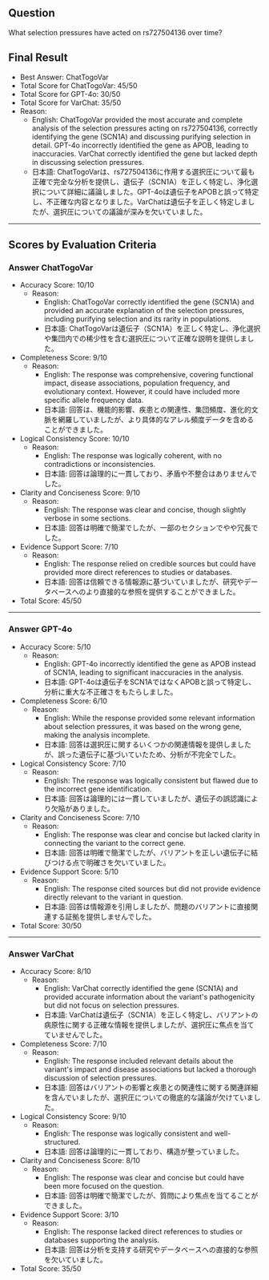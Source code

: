 ## Question

What selection pressures have acted on rs727504136 over time?

## Final Result

- Best Answer: ChatTogoVar
- Total Score for ChatTogoVar: 45/50
- Total Score for GPT-4o: 30/50
- Total Score for VarChat: 35/50
- Reason:
  - English: ChatTogoVar provided the most accurate and complete analysis of the selection pressures acting on rs727504136, correctly identifying the gene (SCN1A) and discussing purifying selection in detail. GPT-4o incorrectly identified the gene as APOB, leading to inaccuracies. VarChat correctly identified the gene but lacked depth in discussing selection pressures.
  - 日本語: ChatTogoVarは、rs727504136に作用する選択圧について最も正確で完全な分析を提供し、遺伝子（SCN1A）を正しく特定し、浄化選択について詳細に議論しました。GPT-4oは遺伝子をAPOBと誤って特定し、不正確な内容となりました。VarChatは遺伝子を正しく特定しましたが、選択圧についての議論が深みを欠いていました。

---

## Scores by Evaluation Criteria

### Answer ChatTogoVar
- Accuracy Score: 10/10
  - Reason: 
    - English: ChatTogoVar correctly identified the gene (SCN1A) and provided an accurate explanation of the selection pressures, including purifying selection and its rarity in populations.
    - 日本語: ChatTogoVarは遺伝子（SCN1A）を正しく特定し、浄化選択や集団内での稀少性を含む選択圧について正確な説明を提供しました。
- Completeness Score: 9/10
  - Reason: 
    - English: The response was comprehensive, covering functional impact, disease associations, population frequency, and evolutionary context. However, it could have included more specific allele frequency data.
    - 日本語: 回答は、機能的影響、疾患との関連性、集団頻度、進化的文脈を網羅していましたが、より具体的なアレル頻度データを含めることができました。
- Logical Consistency Score: 10/10
  - Reason: 
    - English: The response was logically coherent, with no contradictions or inconsistencies.
    - 日本語: 回答は論理的に一貫しており、矛盾や不整合はありませんでした。
- Clarity and Conciseness Score: 9/10
  - Reason: 
    - English: The response was clear and concise, though slightly verbose in some sections.
    - 日本語: 回答は明確で簡潔でしたが、一部のセクションでやや冗長でした。
- Evidence Support Score: 7/10
  - Reason: 
    - English: The response relied on credible sources but could have provided more direct references to studies or databases.
    - 日本語: 回答は信頼できる情報源に基づいていましたが、研究やデータベースへのより直接的な参照を提供することができました。
- Total Score: 45/50

---

### Answer GPT-4o
- Accuracy Score: 5/10
  - Reason: 
    - English: GPT-4o incorrectly identified the gene as APOB instead of SCN1A, leading to significant inaccuracies in the analysis.
    - 日本語: GPT-4oは遺伝子をSCN1AではなくAPOBと誤って特定し、分析に重大な不正確さをもたらしました。
- Completeness Score: 6/10
  - Reason: 
    - English: While the response provided some relevant information about selection pressures, it was based on the wrong gene, making the analysis incomplete.
    - 日本語: 回答は選択圧に関するいくつかの関連情報を提供しましたが、誤った遺伝子に基づいていたため、分析が不完全でした。
- Logical Consistency Score: 7/10
  - Reason: 
    - English: The response was logically consistent but flawed due to the incorrect gene identification.
    - 日本語: 回答は論理的には一貫していましたが、遺伝子の誤認識により欠陥がありました。
- Clarity and Conciseness Score: 7/10
  - Reason: 
    - English: The response was clear and concise but lacked clarity in connecting the variant to the correct gene.
    - 日本語: 回答は明確で簡潔でしたが、バリアントを正しい遺伝子に結びつける点で明確さを欠いていました。
- Evidence Support Score: 5/10
  - Reason: 
    - English: The response cited sources but did not provide evidence directly relevant to the variant in question.
    - 日本語: 回答は情報源を引用しましたが、問題のバリアントに直接関連する証拠を提供しませんでした。
- Total Score: 30/50

---

### Answer VarChat
- Accuracy Score: 8/10
  - Reason: 
    - English: VarChat correctly identified the gene (SCN1A) and provided accurate information about the variant's pathogenicity but did not focus on selection pressures.
    - 日本語: VarChatは遺伝子（SCN1A）を正しく特定し、バリアントの病原性に関する正確な情報を提供しましたが、選択圧に焦点を当てていませんでした。
- Completeness Score: 7/10
  - Reason: 
    - English: The response included relevant details about the variant's impact and disease associations but lacked a thorough discussion of selection pressures.
    - 日本語: 回答はバリアントの影響と疾患との関連性に関する関連詳細を含んでいましたが、選択圧についての徹底的な議論が欠けていました。
- Logical Consistency Score: 9/10
  - Reason: 
    - English: The response was logically consistent and well-structured.
    - 日本語: 回答は論理的に一貫しており、構造が整っていました。
- Clarity and Conciseness Score: 8/10
  - Reason: 
    - English: The response was clear and concise but could have been more focused on the question.
    - 日本語: 回答は明確で簡潔でしたが、質問により焦点を当てることができました。
- Evidence Support Score: 3/10
  - Reason: 
    - English: The response lacked direct references to studies or databases supporting the analysis.
    - 日本語: 回答は分析を支持する研究やデータベースへの直接的な参照を欠いていました。
- Total Score: 35/50